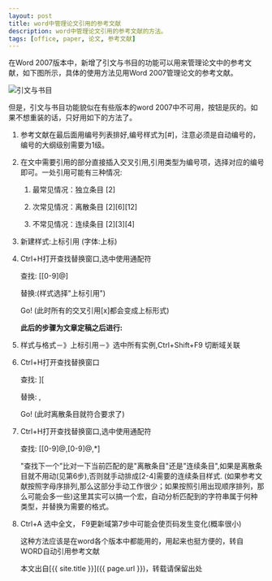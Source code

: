 ```yaml
---
layout: post
title: word中管理论文引用的参考文献
description: word中管理论文引用的参考文献的方法。
tags: [office, paper, 论文, 参考文献]
---
```


在Word 2007版本中，新增了引文与书目的功能可以用来管理论文中的参考文献，如下图所示，具体的使用方法见用Word 2007管理论文的参考文献。

<img src="http://www.lubanren.net/weblog/zb_users/upload/bababian/1EE7130AFBA842948D6852DEE92715CC.jpg" alt="引文与书目">

但是，引文与书目功能貌似在有些版本的word 2007中不可用，按钮是灰的。如果不想重装的话，只好用如下的方法了。

<!--more-->

1. 参考文献在最后面用编号列表排好,编号样式为[#]，注意必须是自动编号的，编号的大纲级别需要为1级。

2. 在文中需要引用的部分直接插入交叉引用,引用类型为编号项，选择对应的编号即可。一处引用可能有三种情况:

    1) 最常见情况：独立条目 [2]

    2) 次常见情况：离散条目 [2][6][12]

    3) 不常见情况：连续条目 [2][3][4]

3. 新建样式:上标引用 (字体:上标)

4. Ctrl+H打开查找替换窗口,选中使用通配符

    查找: \[[0-9]@\]

    替换:(样式选择"上标引用")

    Go! (此时所有的交叉引用[x]都会变成上标形式)

    <strong>此后的步骤为文章定稿之后进行:</strong>

5. 样式与格式－》上标引用－》选中所有实例,Ctrl+Shift+F9 切断域关联

6. Ctrl+H打开查找替换窗口

    查找: ][

    替换: ,

    Go! (此时离散条目就符合要求了)

7. Ctrl+H打开查找替换窗口,选中使用通配符

    查找: \[[0-9]@,[0-9]@,*\]

    "查找下一个"比对一下当前匹配的是"离散条目"还是"连续条目",如果是离散条目就不用动(见第6步),否则就手动排成[2-4]需要的连续条目样式. (如果参考文献按照字母序排列,那么这部分手动工作很少；如果按照引用出现顺序排列，那么可能会多一些)这里其实可以搞一个宏，自动分析匹配到的字符串属于何种类型，并替换为需要的格式。

8. Ctrl+A 选中全文， F9更新域第7步中可能会使页码发生变化(概率很小)

    这种方法应该是在word各个版本中都能用的，用起来也挺方便的，转自WORD自动引用参考文献

    本文出自[{{ site.title }}]({{ page.url }})，转载请保留出处
